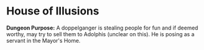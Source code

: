 # House of Illusions

**Dungeon Purpose:** A doppelganger is stealing people for fun and if deemed worthy, may try to sell them to Adolphis (unclear on this). He is posing as a servant in the Mayor's Home.